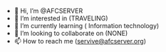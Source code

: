 - 👋 Hi, I’m @AFCSERVER
- 👀 I’m interested in (TRAVELING)
- 🌱 I’m currently learning ( Information technology)
- 💞️ I’m looking to collaborate on (NONE)
- 📫 How to reach me (servive@afcserver.org)

<!---
AFCSERVER/AFCSERVER is a ✨ special ✨ repository because its `README.md` (this file) appears on your GitHub profile.
You can click the Preview link to take a look at your changes.
--->
